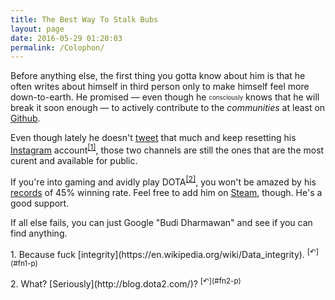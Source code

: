```yaml
---
title: The Best Way To Stalk Bubs
layout: page
date: 2016-05-29 01:20:03
permalink: /Colophon/
---
```

Before anything else, the first thing you gotta know about him is that he often writes about himself in third person only to make himself feel more down-to-earth. He promised &mdash; even though he <sub><sup>consciously</sup></sub> knows that he will break it soon enough &mdash; to actively contribute to the _communities_ at least on [Github](https://github.com/budi/).

Even though lately he doesn't [tweet](https://twitter.com/budi) that much and keep resetting his [Instagram](https://instagram.com/mmmbut/) account<sup id="fn1-p">[[1]](#fn1-n)</sup>, those two channels are still the ones that are the most curent and available for public.

If you're into gaming and avidly play DOTA<sup id="fn2-p">[[2]](#fn2-n)</sup>, you won't be amazed by his [records](http://www.dotabuff.com/players/115010700) of 45% winning rate. Feel free to add him on [Steam](http://steamcommunity.com/id/mmmbut/), though. He's a good support.

If all else fails, you can just Google "Budi Dharmawan" and see if you can find anything.

<section class="footnotes"><p>1. Because fuck [integrity](https://en.wikipedia.org/wiki/Data_integrity). <sup id="fn1-n">[&cularr;](#fn1-p)</sup></p><p>2. What? [Seriously](http://blog.dota2.com/)? <sup id="fn2-n">[&cularr;](#fn2-p)</sup></p></section>
